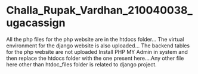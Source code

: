# Challa_Rupak_Vardhan_210040038_ugacassign
All the php files for the php website are in the htdocs folder...
The virtual environment for the django website is also uploaded...
The backend tables for the php website are not uploaded
Install PHP MY Admin in system and then replace the htdocs folder with the one present here....Any other file here other than htdoc_files folder is related to django project.
